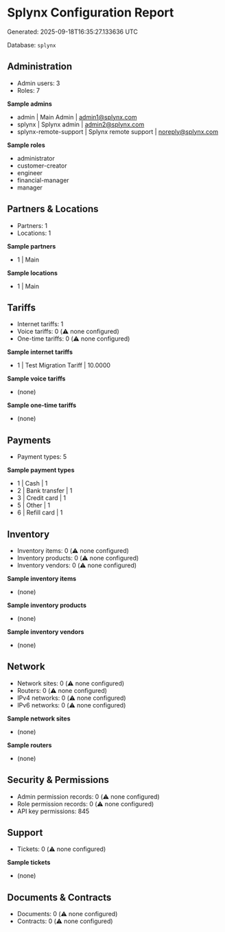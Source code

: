 # Splynx Configuration Report

Generated: 2025-09-18T16:35:27.133636 UTC

Database: `splynx`

## Administration
- Admin users: 3
- Roles: 7

**Sample admins**

  - admin | Main Admin | admin1@splynx.com
  - splynx | Splynx admin | admin2@splynx.com
  - splynx-remote-support | Splynx remote support | noreply@splynx.com

**Sample roles**

  - administrator
  - customer-creator
  - engineer
  - financial-manager
  - manager

## Partners & Locations
- Partners: 1
- Locations: 1

**Sample partners**

  - 1 | Main

**Sample locations**

  - 1 | Main

## Tariffs
- Internet tariffs: 1
- Voice tariffs: 0 (⚠️ none configured)
- One-time tariffs: 0 (⚠️ none configured)

**Sample internet tariffs**

  - 1 | Test Migration Tariff | 10.0000

**Sample voice tariffs**

  - (none)

**Sample one-time tariffs**

  - (none)

## Payments
- Payment types: 5

**Sample payment types**

  - 1 | Cash | 1
  - 2 | Bank transfer | 1
  - 3 | Credit card | 1
  - 5 | Other | 1
  - 6 | Refill card | 1

## Inventory
- Inventory items: 0 (⚠️ none configured)
- Inventory products: 0 (⚠️ none configured)
- Inventory vendors: 0 (⚠️ none configured)

**Sample inventory items**

  - (none)

**Sample inventory products**

  - (none)

**Sample inventory vendors**

  - (none)

## Network
- Network sites: 0 (⚠️ none configured)
- Routers: 0 (⚠️ none configured)
- IPv4 networks: 0 (⚠️ none configured)
- IPv6 networks: 0 (⚠️ none configured)

**Sample network sites**

  - (none)

**Sample routers**

  - (none)

## Security & Permissions
- Admin permission records: 0 (⚠️ none configured)
- Role permission records: 0 (⚠️ none configured)
- API key permissions: 845
## Support
- Tickets: 0 (⚠️ none configured)

**Sample tickets**

  - (none)

## Documents & Contracts
- Documents: 0 (⚠️ none configured)
- Contracts: 0 (⚠️ none configured)
